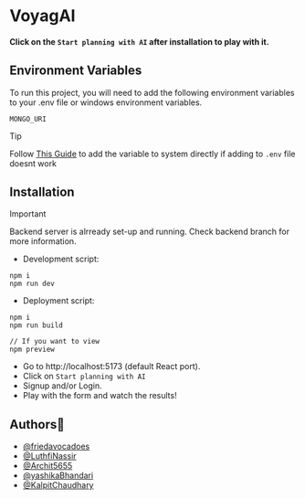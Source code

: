 # VoyagAI

#### Click on the `Start planning with AI` after installation to play with it.

## Environment Variables

To run this project, you will need to add the following environment variables to your .env file or windows environment variables.

`MONGO_URI`
<br>
> [!TIP]
> Follow [This Guide](https://gargankush.medium.com/storing-api-keys-as-environmental-variable-for-windows-linux-and-mac-and-accessing-it-through-974ba7c5109f) to add the variable to system directly if adding to `.env` file doesnt work

## Installation

> [!IMPORTANT]
> Backend server is alrready set-up and running. Check backend branch for more information.

- Development script:
```
npm i
npm run dev
```


- Deployment script:

```shell
npm i
npm run build

// If you want to view
npm preview
```

- Go to http://localhost:5173 (default React port).
- Click on `Start planning with AI`
- Signup and/or Login.
- Play with the form and watch the results!


## Authors💖

- [@friedavocadoes](https://www.github.com/friedavocadoes)
- [@LuthfiNassir](https://github.com/LuthfiNassir)
- [@Archit5655](https://github.com/Archit5655)
- [@yashikaBhandari](https://github.com/yashikaBhandari)
- [@KalpitChaudhary](https://github.com/KalpitChaudhary)
